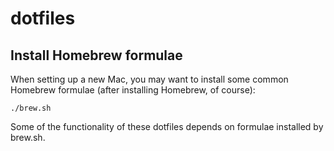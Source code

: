 # dotfiles

## Install Homebrew formulae

When setting up a new Mac, you may want to install some common Homebrew formulae (after installing Homebrew, of course):

```
./brew.sh
```
Some of the functionality of these dotfiles depends on formulae installed by brew.sh.
